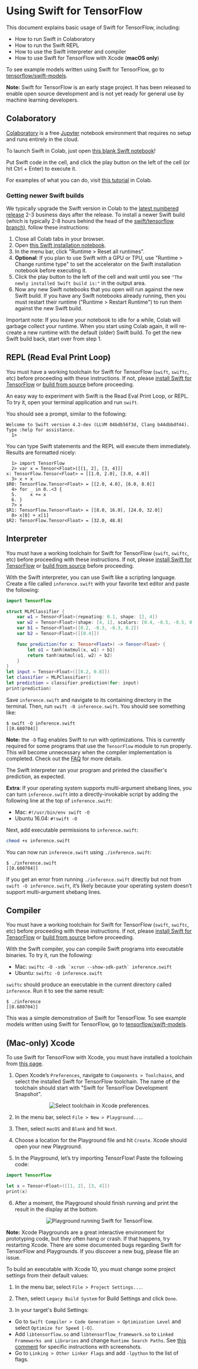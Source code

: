 # Using Swift for TensorFlow

This document explains basic usage of Swift for TensorFlow, including:
* How to run Swift in Colaboratory
* How to run the Swift REPL
* How to use the Swift interpreter and compiler
* How to use Swift for TensorFlow with Xcode (**macOS only**)

To see example models written using Swift for TensorFlow, go to [tensorflow/swift-models](https://github.com/tensorflow/swift-models).

**Note:** Swift for TensorFlow is an early stage project. It has been released to enable open source development and is not yet ready for general use by machine learning developers.

## Colaboratory

[Colaboratory](https://colab.research.google.com) is a free [Jupyter](https://jupyter.org/) notebook environment that requires no setup and runs entirely in the cloud.

To launch Swift in Colab, just open [this blank Swift notebook](https://colab.research.google.com/github/tensorflow/swift/blob/master/notebooks/blank_swift.ipynb)!

Put Swift code in the cell, and click the play button on the left of the cell (or hit Ctrl + Enter) to execute it.

For examples of what you can do, visit [this tutorial](https://colab.research.google.com/github/tensorflow/swift/blob/master/docs/site/tutorials/model_training_walkthrough.ipynb) in Colab.

### Getting newer Swift builds

We typically upgrade the Swift version in Colab to the [latest numbered release](https://github.com/tensorflow/swift/blob/master/Installation.md#releases) 2-3 business days after the release. To install a newer Swift build (which is typically 2-8 hours behind the head of the [swift/tensorflow branch](https://github.com/apple/swift/tree/tensorflow)), follow these instructions:

1. Close all Colab tabs in your browser.
2. Open [this Swift installation notebook](https://colab.research.google.com/github/tensorflow/swift/blob/master/notebooks/install_latest_swift.ipynb).
3. In the menu bar, click "Runtime > Reset all runtimes".
4. **Optional**: If you plan to use Swift with a GPU or TPU, use "Runtime > Change runtime type" to set the accelerator on the Swift installation notebook before executing it.
5. Click the play button to the left of the cell and wait until you see `"The newly installed Swift build is:"` in the output area.
6. Now any new Swift notebooks that you open will run against the new Swift build. If you have any Swift notebooks already running, then you must restart their runtime ("Runtime > Restart Runtime") to run them against the new Swift build.


Important note: If you leave your notebook to idle for a while, Colab will garbage collect your runtime. When you start using Colab again, it will re-create a new runtime with the default (older) Swift build. To get the new Swift build back, start over from step 1.

## REPL (Read Eval Print Loop)

You must have a working toolchain for Swift for TensorFlow (`swift`, `swiftc`, etc) before proceeding with these instructions. If not, please [install Swift for TensorFlow](Installation.md) or [build from source](https://github.com/apple/swift/blob/tensorflow/README.md) before proceeding.

An easy way to experiment with Swift is the Read Eval Print Loop, or REPL. To try it, open your terminal application and run `swift`.

You should see a prompt, similar to the following:

```console
Welcome to Swift version 4.2-dev (LLVM 04bdb56f3d, Clang b44dbbdf44). Type :help for assistance.
  1>
```

You can type Swift statements and the REPL will execute them immediately. Results are formatted nicely:

```console
  1> import TensorFlow
  2> var x = Tensor<Float>([[1, 2], [3, 4]])
x: TensorFlow.Tensor<Float> = [[1.0, 2.0], [3.0, 4.0]]
  3> x + x
$R0: TensorFlow.Tensor<Float> = [[2.0, 4.0], [6.0, 8.0]]
  4> for _ in 0..<3 {
  5.     x += x
  6. }
  7> x
$R1: TensorFlow.Tensor<Float> = [[8.0, 16.0], [24.0, 32.0]]
  8> x[0] + x[1]
$R2: TensorFlow.Tensor<Float> = [32.0, 48.0]
```

## Interpreter

You must have a working toolchain for Swift for TensorFlow (`swift`, `swiftc`, etc) before proceeding with these instructions. If not, please [install Swift for TensorFlow](Installation.md) or [build from source](https://github.com/apple/swift/blob/tensorflow/README.md) before proceeding.

With the Swift interpreter, you can use Swift like a scripting language. Create a file called `inference.swift` with your favorite text editor and paste the following:

```swift
import TensorFlow

struct MLPClassifier {
    var w1 = Tensor<Float>(repeating: 0.1, shape: [2, 4])
    var w2 = Tensor<Float>(shape: [4, 1], scalars: [0.4, -0.5, -0.5, 0.4])
    var b1 = Tensor<Float>([0.2, -0.3, -0.3, 0.2])
    var b2 = Tensor<Float>([[0.4]])

    func prediction(for x: Tensor<Float>) -> Tensor<Float> {
        let o1 = tanh(matmul(x, w1) + b1)
        return tanh(matmul(o1, w2) + b2)
    }
}
let input = Tensor<Float>([[0.2, 0.8]])
let classifier = MLPClassifier()
let prediction = classifier.prediction(for: input)
print(prediction)
```

Save `inference.swift` and navigate to its containing directory in the terminal. Then, run `swift -O inference.swift`. You should see something like:

```console
$ swift -O inference.swift
[[0.680704]]
```

**Note:** the `-O` flag enables Swift to run with optimizations. This is currently required for some programs that use the `TensorFlow` module to run properly.  This will become unnecessary when the compiler implementation is completed. Check out the [FAQ](https://github.com/tensorflow/swift/blob/master/FAQ.md#why-do-i-get-error-array-input-is-not-a-constant-array-of-tensors) for more details.

The Swift interpreter ran your program and printed the classifier's prediction, as expected.

**Extra**: If your operating system supports multi-argument shebang lines, you can turn `inference.swift` into a directly-invokable script by adding the following line at the top of `inference.swift`:

* Mac: `#!/usr/bin/env swift -O`
* Ubuntu 16.04: `#!swift -O`

Next, add executable permissions to `inference.swift`:

```bash
chmod +x inference.swift
```

You can now run `inference.swift` using `./inference.swift`:

```console
$ ./inference.swift
[[0.680704]]
```

If you get an error from running `./inference.swift` directly but not from `swift -O inference.swift`, it’s likely because your operating system doesn’t support multi-argument shebang lines.

## Compiler

You must have a working toolchain for Swift for TensorFlow (`swift`, `swiftc`, etc) before proceeding with these instructions. If not, please [install Swift for TensorFlow](Installation.md) or [build from source](https://github.com/apple/swift/blob/tensorflow/README.md) before proceeding.

With the Swift compiler, you can compile Swift programs into executable binaries. To try it, run the following:
* Mac: ``swiftc -O -sdk `xcrun --show-sdk-path` inference.swift``
* Ubuntu: `swiftc -O inference.swift`

`swiftc` should produce an executable in the current directory called `inference`. Run it to see the same result:

```console
$ ./inference
[[0.680704]]
```

This was a simple demonstration of Swift for TensorFlow. To see example models written using Swift for TensorFlow, go to [tensorflow/swift-models](https://github.com/tensorflow/swift-models).

## (Mac-only) Xcode

To use Swift for TensorFlow with Xcode, you must have installed a toolchain from [this page](Installation.md).

1. Open Xcode’s `Preferences`, navigate to `Components > Toolchains`, and select the installed Swift for TensorFlow toolchain. The name of the toolchain should start with "Swift for TensorFlow Development Snapshot".

<p align="center">
  <img src="docs/images/Installation-XcodePreferences.png?raw=true" alt="Select toolchain in Xcode preferences."/>
</p>

2. In the menu bar, select `File > New > Playground...`.

3. Then, select `macOS` and `Blank` and hit `Next`.

4. Choose a location for the Playground file and hit `Create`. Xcode should open your new Playground.

5. In the Playground, let’s try importing TensorFlow! Paste the following code:

```swift
import TensorFlow

let x = Tensor<Float>([[1, 2], [3, 4]])
print(x)
```

6. After a moment, the Playground should finish running and print the result in the display at the bottom.

<p align="center">
  <img src="docs/images/Usage-Playground.png?raw=true" alt="Playground running Swift for TensorFlow."/>
</p>

**Note:** Xcode Playgrounds are a great interactive environment for prototyping code, but they often hang or crash. If that happens, try restarting Xcode. There are some documented bugs regarding Swift for TensorFlow and Playgrounds. If you discover a new bug, please file an issue.

To build an executable with Xcode 10, you must change some project settings from their default values:

 1. In the menu bar, select `File > Project Settings...`.

 2. Then, select `Legacy Build System` for Build Settings and click `Done`.

 3. In your target's Build Settings:
   * Go to `Swift Compiler > Code Generation > Optimization Level` and select `Optimize for Speed [-O]`.
   * Add `libtensorflow.so` and `libtensorflow_framework.so` to `Linked Frameworks and Libraries` and change `Runtime Search Paths`.
     See [this comment](https://github.com/tensorflow/swift/issues/10#issuecomment-385167803) for specific instructions with screenshots.
   * Go to `Linking > Other Linker Flags` and add `-lpython` to the list of flags.
